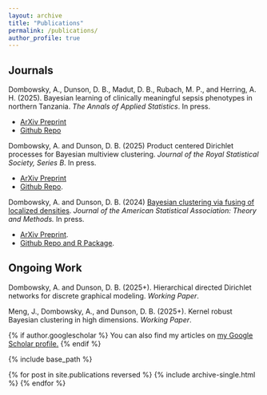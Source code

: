 ```yaml
---
layout: archive
title: "Publications"
permalink: /publications/
author_profile: true
---
```


## Journals

Dombowsky, A., Dunson, D. B., Madut, D. B., Rubach, M. P., and Herring,  A. H. (2025). Bayesian learning of clinically meaningful sepsis phenotypes in northern Tanzania. *The Annals of Applied Statistics*. In press.
* [ArXiv Preprint](https://arxiv.org/abs/2405.01746)
* [Github Repo](https://github.com/adombowsky/CLAMR)

Dombowsky, A. and Dunson, D. B. (2025) Product centered Dirichlet processes for Bayesian multiview clustering. *Journal of the Royal Statistical Society, Series B*. In press.
* [ArXiv Preprint](https://arxiv.org/abs/2312.05365)
* [Github Repo](https://github.com/adombowsky/clic).

Dombowsky, A. and Dunson, D. B. (2024) [Bayesian clustering via fusing of localized densities](https://www.tandfonline.com/doi/full/10.1080/01621459.2024.2427935). *Journal of the American Statistical Association: Theory and Methods.* In press.
* [ArXiv Preprint](https://arxiv.org/abs/2304.00074).
* [Github Repo and R Package](https://github.com/adombowsky/FOLD).

## Ongoing Work
Dombowsky, A. and Dunson, D. B. (2025+). Hierarchical directed Dirichlet networks for discrete graphical modeling. *Working Paper*.

Meng, J., Dombowsky, A., and Dunson, D. B. (2025+). Kernel robust Bayesian clustering in high dimensions. *Working Paper*.

{% if author.googlescholar %}
  You can also find my articles on <u><a href="{{author.googlescholar}}">my Google Scholar profile</a>.</u>
{% endif %}

{% include base_path %}

{% for post in site.publications reversed %}
  {% include archive-single.html %}
{% endfor %}
